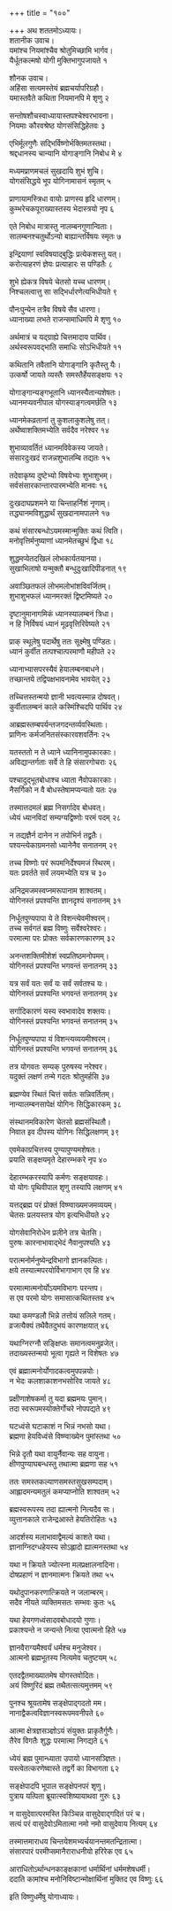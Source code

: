 +++
title = "१००"

+++
अथ शततमोऽध्यायः।  
शतानीक उवाच।  
यमांश्च नियमांश्चैव श्रोतुमिच्छामि भार्गव।  
यैर्धूतकल्मषो योगी मुक्तिभागुपजायते १

शौनक उवाच।  
अहिंसा सत्यमस्तेयं ब्रह्मचर्यापरिग्रहौ।  
यमास्तवैते कथिता नियमानपि मे शृणु २

सन्तोषशौचस्वाध्यायास्तपश्चेश्वरभावना।  
नियमाः कौरवश्रेष्ठ योगसंसिद्धिहेतवः ३

एभिर्मूलगुणैः सद्भिर्विष्णोर्भक्तिमतस्तथा।  
श्रद्दधानस्य चान्यानि योगाङ्गानि निबोध मे ४

मध्यमप्राणमचलं सुखदायि शुभं शुचि।  
योगसंसिद्धये भूप योगिनामासनं स्मृतम् ५

प्राणायामस्त्रिधा वायोः प्राणस्य हृदि धारणम्।  
कुम्भरेचकपूराख्यास्तस्य भेदास्त्रयो नृप ६

एते निबोध मात्रास्तु नालम्बनगुणान्विताः।  
सालम्बनश्चतुर्थोऽन्यो बाह्यान्तर्विषयः स्मृतः ७

इन्द्रियाणां स्वविषयाद्बुद्धिः प्रत्येकशस्तु यत्।  
करोत्याहरणं ज्ञेयः प्रत्याहारः स पण्डितैः ८

शुभे ह्येकत्र विषये चेतसो यच्च धारणम्।  
निश्चलत्वात्तु सा सद्भिर्धारणेत्यभिधीयते ९

पौनःपुन्येन तत्रैव विषये सैव धारणा।  
ध्यानाख्या लभते राजन्समाधिमपि मे शृणु १०

अर्थमात्रं च यद्ग्राह्ये चित्तमादाय पार्थिव।  
अर्थस्वरूपवद्भाति समाधिः सोऽभिधीयते ११

कथितानि तवैतानि योगाङ्गानि कृतैस्तु यैः।  
उत्कर्षो जायते व्यस्तैः समस्तैर्हेयसङ्क्षयः १२

योगाङ्गान्यङ्गभूतानि ध्यानस्यैतान्यशेषतः।  
ध्यानमप्यवनीपाल योगस्याङ्गत्वमर्छति १३

ध्यानमेकव्रतानां तु कुशलाकुशलेषु तत्।  
अर्थेष्वाशक्तिमभ्येति सर्वदैव नरेश्वर १४

शुभाव्यावर्तितं ध्यानमविवेकस्य जायते।  
संसारदुःखदं राजन्नशुभालम्बि तद्यतः १५

तदेवाकृष्य दुष्टेभ्यो विषयेभ्यः शुभाशुभम्।  
सर्वसंसारकान्तारपारमभ्येति मानवः १६

दुःखदाघप्रशमने या चिन्ताहर्निशं नृणाम्।  
तद्ध्यानमविशुद्धार्थं सुखदानामपालने १७

कथं संसारबन्धोऽयमस्मान्मुक्तिः कथं त्विति।  
मनोवृत्तिर्मनुष्याणां ध्यानमेतच्छुभं द्विधा १८

शुद्धमप्येतदखिलं लोभकार्यतयानया।  
सुखाभिलाषो यन्मुक्तौ बन्धुदुःखादिपीडनात् १९

अवाञ्छितफलं लोभमलोभांशविवर्जितम्।  
शुभाशुभफलं ध्यानमरक्तं द्विष्टमिष्यते २०

दृष्टानुमानागमिकं ध्यानस्यालम्बनं त्रिधा।  
न हि निर्विषयं ध्यानं मूढवृत्तिरिवेष्यते २१

प्राक् स्थूलेषु पदार्थेषु ततः सूक्ष्मेषु पण्डितः।  
ध्यानं कुर्वीत तत्पश्चात्परमाणौ महीपते २२

ध्यानाभ्यासपरस्यैवं हेयालम्बनबाधने।  
तच्छान्तये तद्विपक्षभावनामेव भावयेत् २३

तच्चित्तस्तन्मयो ज्ञानी भवत्यस्मान्न दोषवत्।  
कुर्वीतालम्बनं काले कस्मिंश्चिदपि पार्थिव २४

आब्रह्मस्तम्बपर्यन्तजगदन्तर्व्यवस्थिताः।  
प्राणिनः कर्मजनितसंस्कारवशवर्तिनः २५

यतस्ततो न ते ध्याने ध्यानिनामुपकारकाः।  
अविद्यान्तर्गताः सर्वे ते हि संसारगोचराः २६

पश्चादुद्भूतबोधाश्च ध्याता नैवोपकारकाः।  
नैसर्गिको न वै बोधस्तेषामप्यन्यतो यतः २७

तस्मात्तदमलं ब्रह्म निसर्गादेव बोधवत्।  
ध्येयं ध्यानविदां सम्यग्यद्विष्णोः परमं पदम् २८

न तद्यज्ञैर्न दानेन न तपोभिर्न तद्व्रतैः।  
पश्यन्त्येकाग्रमनसो ध्यानेनैव सनातनम् २९

तच्च विष्णोः परं रूपमनिर्देश्यमजं स्थिरम्।  
यतः प्रवर्तते सर्वं लयमभ्येति यत्र च ३०

अनिद्रमजमस्वप्नमरूपानाम शाश्वतम्।  
योगिनस्तं प्रपश्यन्ति ज्ञानदृश्यं सनातनम् ३१

निर्धूतपुण्यपापा ये ते विशन्त्येवमीश्वरम्।  
तच्च सर्वगतं ब्रह्म विष्णुः सर्वेश्वरेश्वरः।  
परमात्मा परः प्रोक्तः सर्वकारणकारणम् ३२

अनन्तशक्तिमीशेशं स्वप्रतिष्ठमनोपमम्।  
योगिनस्तं प्रपश्यन्ति भगवन्तं सनातनम् ३३

यत्र सर्वं यतः सर्वं यः सर्वं सर्वतश्च यः।  
योगिनस्तं प्रपश्यन्ति भगवन्तं सनातनम् ३४

सर्गादिकारणं यस्य स्वभावादेव शक्तयः।  
योगिनस्तं प्रपश्यन्ति भगवन्तं सनातनम् ३५

निर्धूतपुण्यपापा यं विशन्त्यव्ययमीश्वरम्।  
योगिनस्तं प्रपश्यन्ति भगवन्तं सनातनम् ३६

तत्र योगवतः सम्यक् पुरुषस्य नरेश्वर।  
यदुक्तं लक्षणं तन्मे गदतः श्रोतुमर्हसि ३७

ब्रह्मण्येव स्थितं चित्तं सर्वतः सन्निवर्तितम्।  
नान्यालम्बनसापेक्षं योगिनः सिद्धिकारकम् ३८

संस्थानमविकारेण चेतसो ब्रह्मसंस्थितौ।  
निवात इव दीपस्य योगिनः सिद्धिलक्षणम् ३९

एवमेकाग्रचित्तस्य पुण्यापुण्यमशेषतः।  
प्रयाति सङ्क्षयमृते देहारम्भकरे नृप ४०

देहारम्भकरस्यापि कर्मणः सङ्क्षयावहः।  
यो योगः पृथिवीपाल शृणु तस्यापि लक्षणम् ४१

यत्तद्ब्रह्म परं प्रोक्तं विष्ण्वाख्यमजमव्ययम्।  
चेतसः प्रलयस्तत्र योग इत्यभिधीयते ४२

योगसेवानिरोधेन प्रलीने तत्र चेतसि।  
पुरुषः कारनाभावाद्भेदं नैवानुपश्यति ४३

परात्मनोर्मनुष्येन्द्रविभागो ज्ञानकल्पितः।  
क्षये तस्यात्मपरयोर्विभागाभाग एव हि ४४

परमात्मात्मनोर्योऽयमविभागः परन्तप।  
स एव परमो योगः समासात्कथितस्तव ४५

यथा कमण्डलौ भिन्ने तत्तोयं सलिले गतम्।  
व्रजत्यैक्यं तथैवैतदुभयं कारणक्षयात् ४६

यथाग्निरग्नौ सङ्क्षिप्तः समानत्वमनुव्रजेत्।  
तदाख्यस्तन्मयो भूत्वा गृह्यते न विशेषतः ४७

एवं ब्रह्मात्मनोर्योगादकत्वमुपपन्नयोः।  
न भेदः कलशाकाशनभसोरिव जायते ४८

प्रक्षीणाशेषकर्मा तु यदा ब्रह्ममयः पुमान्।  
तदा स्वरूपमस्योक्तेर्गोचरे नोपपद्यते ४९

घटध्वंसे घटाकाशं न भिन्नं नभसो यथा।  
ब्रह्मणा हेयविध्वंसे विष्ण्वाख्येन पुमांस्तथा ५०

भिन्ने दृतौ यथा वायुर्नैवान्यः सह वायुना।  
क्षीणपुण्याघबन्धस्तु तथात्मा ब्रह्मणा सह ५१

ततः समस्तकल्याणसमस्तसुखसम्पदाम्।  
आह्लादमन्यमतुलं कमप्याप्नोति शाश्वतम् ५२

ब्रह्मस्वरूपस्य तदा ह्यात्मनो नित्यदैव सः।  
व्युत्तानकाले राजेन्द्रआस्ते हेयतिरोहितः ५३

आदर्शस्य मलाभावाद्वैमल्यं काशते यथा।  
ज्ञानाग्निदग्धहेयस्य सोऽह्लादो ह्यात्मनस्तथा ५४

यथा न क्रियते ज्योत्स्ना मलप्रक्षालनादिना।  
दोषप्रहाणं न ज्ञानमात्मनः क्रियते तथा ५५

यथोदुपानकरणात्क्रियते न जलाम्बरम्।  
सदैव नीयते व्यक्तिमसतः सम्भवः कुतः ५६

यथा हेयगणध्वंसादवबोधादयो गुणाः।  
प्रकाश्यन्ते न जन्यन्ते नित्या एवात्मनो हिते ५७

ज्ञानवैराग्यमैश्वर्यं धर्मश्च मनुजेश्वर।  
आत्मनो ब्रह्मभूतस्य नित्यमेव चतुष्टयम् ५८

एतदद्वैतमाख्यातमेष योगस्तवोदितः।  
अयं विष्णुरिदं ब्रह्म तथैतत्सत्यमुत्तमम् ५९

पुनश्च श्रूयतामेष सङ्क्षेपाद्गदतो मम।  
नानाद्वैकत्वविज्ञानस्वरूपमवनीपते ६०

आत्मा क्षेत्रज्ञसञ्ज्ञोऽयं संयुक्तः प्राकृतैर्गुणैः।  
तैरेव विगतैः शुद्धः परमात्मा निगद्यते ६१

ध्येयं ब्रह्म पुमान्ध्याता उपायो ध्यानसञ्ज्ञितः।  
यस्त्वेतत्करणेष्वास्ते तद्वर्गे का विभागता ६२

सङ्क्षेपादपि भूपाल सङ्क्षेपनपरं शृणु।  
पुत्राय यत्पिता ब्रूयात्स्वशिष्यायाथवा गुरुः ६३

न वासुदेवात्परमस्ति किञ्चिन्न वासुदेवाद्गदितं परं च।  
सत्यं परं वासुदेवोऽमितात्मा नमो नमो वासुदेवाय नित्यम् ६४

तस्मात्तमाराधय चिन्तयेशमभ्यर्चयानन्तमतन्द्रितात्मा।  
संसारपारं परमीप्समानैराराधनीयो हरिरेक एव ६५

आराधितोऽर्थान्धनकाङ्क्षकानां धर्मार्थिनां धर्ममशेषधर्मी।  
ददाति कामांश्च मनोनिविष्टान्मोक्षार्थिनां मुक्तिद एव विष्णुः ६६

इति विष्णुधर्मेषु योगाध्यायः।  
